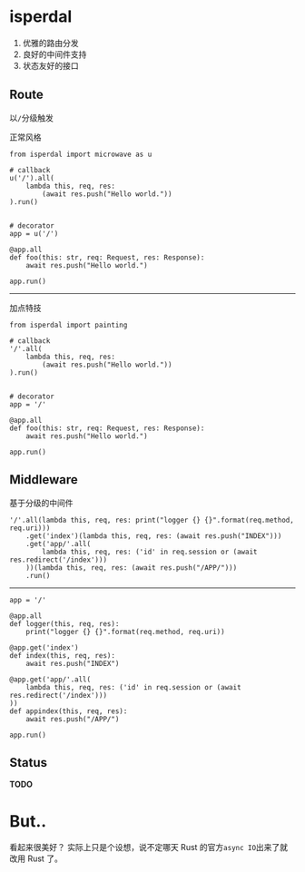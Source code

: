 isperdal
========

1. 优雅的路由分发
2. 良好的中间件支持
3. 状态友好的接口

Route
-----

以`/`分级触发

正常风格

    from isperdal import microwave as u

    # callback
    u('/').all(
        lambda this, req, res:
            (await res.push("Hello world."))
    ).run()


    # decorator
    app = u('/')

    @app.all
    def foo(this: str, req: Request, res: Response):
        await res.push("Hello world.")

    app.run()

----------

加点特技

    from isperdal import painting

    # callback
    '/'.all(
        lambda this, req, res:
            (await res.push("Hello world."))
    ).run()


    # decorator
    app = '/'

    @app.all
    def foo(this: str, req: Request, res: Response):
        await res.push("Hello world.")

    app.run()

Middleware
----------

基于分级的中间件

    '/'.all(lambda this, req, res: print("logger {} {}".format(req.method, req.uri)))
        .get('index')(lambda this, req, res: (await res.push("INDEX")))
        .get('app/'.all(
            lambda this, req, res: ('id' in req.session or (await res.redirect('/index')))
        ))(lambda this, req, res: (await res.push("/APP/")))
        .run()

----------

    app = '/'

    @app.all
    def logger(this, req, res):
        print("logger {} {}".format(req.method, req.uri))

    @app.get('index')
    def index(this, req, res):
        await res.push("INDEX")

    @app.get('app/'.all(
        lambda this, req, res: ('id' in req.session or (await res.redirect('/index')))
    ))
    def appindex(this, req, res):
        await res.push("/APP/")

    app.run()

Status
------

**TODO**


But..
=====

看起来很美好？
实际上只是个设想，说不定哪天 Rust 的官方`async IO`出来了就改用 Rust 了。
